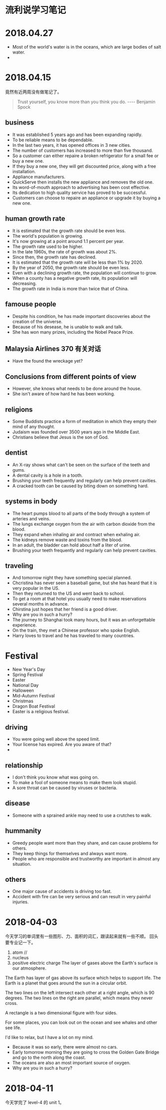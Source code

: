 # 流利说学习笔记

# 2018.04.27
- Most of the world's water is in the oceans, which are large bodies of salt water.
- 

# 2018.04.15
竟然有近两周没有做笔记了。
> Trust yourself, you know more than you think you do. ---- Benjamin Spock

## business
- It was established 5 years ago and has been expanding rapidly.
- To be reliable means to be dependable.
- In the last two years, it has opened offices in 3 new cities.
- The number of customers has increased to more than five thousand.
- So a customer can either repaire a broken refrigerator for a small fee or buy a new one.
- If they buy a new one, they will get discounted price, along with a free installation.
- Appliance manufacturers.
- QuickServe then installs the new appliance and removes the old one.
- Its word-of-mouth approach to advertising has been cost effective.
- Its dedication to high quality service has proved to be successful.
- Customers can choose to repaire an appliance or upgrade it by buying a new one.

## human growth rate
- It is estimated that the growth rate should be even less.
- The world's population is growing.
- It's now growing at a point around 1.1 percent per year.
- The growth rate used to be higher.
- In the late 1960s, the rate of growth was about 2%.
- Since then, the growth rate has declined.
- It is estimated that the growth rate will be less than 1% by 2020.
- By the year of 2050, the growth rate should be even less.
- Even with a declining growth rate, the population will continue to grow.
- When a county has a negative growth rate, its population will decreasing.
- The growth rate in India is more than twice that of China.

## famouse people
- Despite his condition, he has made important discoveries about the creation of the universe.
- Because of his desease, he is unable to walk and talk.
- She has won many prizes, including the Nobel Peace Prize.

## Malaysia Airlines 370 有关对话
- Have the found the wreckage yet?

## Conclusions from different points of view
- However, she knows what needs to be done around the house.
- She isn't aware of how hard he has been working.

## religions
- Some Buddists practice a form of meditation in which they empty their mind of any thought.
- Judaism was founded over 3500 years ago in the Middle East.
- Christians believe that Jesus is the son of God.

## dentist
- An X-ray shows what can't be seen on the surface of the teeth and gums.
- A dental cavity is a hole in a tooth.
- Brushing your teeth frequently and regularly can help prevent cavities.
- A cracked tooth can be caused by biting down on something hard.

## systems in body
- The heart pumps blood to all parts of the body through a system of arteries and veins.
- The lungs exchange oxygen from the air with carbon dioxide from the blood.
- They expand when inhaling air and contract when exhaling air.
- The kidneys remove waste and toxins from the blood.
- In an adult, the bladder can hold about half a liter of urine.
- Brushing your teeth frequently and regularly can help prevent cavities.

## traveling
- And tomorrow night they have something special planned.
- Chcristina has never seen a baseball game, but she has heard that it is very popular in the US.
- Then they returned to the US and went back to school.
- To get a room at that hotel you usually need to make reservations several months in advance.
- Chirstina just hopes that her friend is a good driver.
- Why are you in such a hurry?
- The journey to Shanghai took many hours, but it was an unforgettable experience.
- On the train, they met a Chinese professor who spoke English.
- Harry loves to travel and he has traveled to many countries.

# Festival
- New Year's Day
- Spring Festival
- Easter
- National Day
- Halloween
- Mid-Autumn Festival
- Christmas
- Dragon Boat Festival
- Easter is a religious festival.

## driving
- You were going well above the speed limit.
- Your license has expired. Are you aware of that?
- 

## relationship
- I don't think you know what was going on.
- To make a fool of someone means to make them look stupid.
- A sore throat can be caused by viruses or bacteria.


## disease
- Someone with a sprained ankle may need to use a crutches to walk.



## hummanity
- Greedy people want more than they share, and can cause problems for others.
- They keep things for themselves and always want more.
- People who are responsible and trustworthy are important in almost any situation.

## others
- One major cause of accidents is driving too fast.
- Accident with fire can be very serious and can result in very painful injuries.



# 2018-04-03
今天学习的单词里有一些图形、力、面积的词汇，跟读起来就有一些不顺。
回头要专业记一下。

1. atom //
2. nucleus
3. positive electric charge
The layer of gases above the Earth's surface is our atmosphere.

The Earth has layer of gas above its surface which helps to support life.
The Earth is a planet that goes around the sun in a circular orbit.

The two lines on the left intersect each other at a right angle, which is 90 degrees.
The two lines on the right are parallel, which means they never cross.

A rectangle is a two dimensional figure with four sides.

For some places, you can look out on the ocean and see whales and other see life.

I'd like to relax, but I have a lot on my mind.

- Because it was so early, there were almost no cars.
- Early tomorrow morning they are going to cross the Golden Gate Bridge and go to the north along the coast.
- The oceans are also an most important source of oxygen.
- Why are you in such a hurry?

# 2018-04-11
今天学完了 level-4 的 unit 1。


